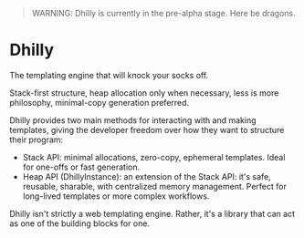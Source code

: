 > WARNING: Dhilly is currently in the pre-alpha stage. Here be dragons.

# Dhilly
The templating engine that will knock your socks off.

Stack-first structure, heap allocation only when necessary, less is more philosophy, minimal-copy generation preferred.

Dhilly provides two main methods for interacting with and making templates, giving the developer freedom over how they want to structure their program:

- Stack API: minimal allocations, zero-copy, ephemeral templates. Ideal for one-offs or fast generation.
- Heap API (DhillyInstance): an extension of the Stack API: it's safe, reusable, sharable, with centralized memory management. Perfect for long-lived templates or more complex workflows.

Dhilly isn't strictly a web templating engine. Rather, it's a library that can act as one of the building blocks for one.